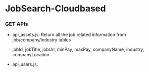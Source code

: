 # JobSearch-Cloudbased



### GET APIs
- api_assets.js: Return all the job related information from job/company/industry tables
    
    jobId, jobTitle, jobUrl, minPay, maxPay, companyName, industry, companyLocation

- api_users.js: 